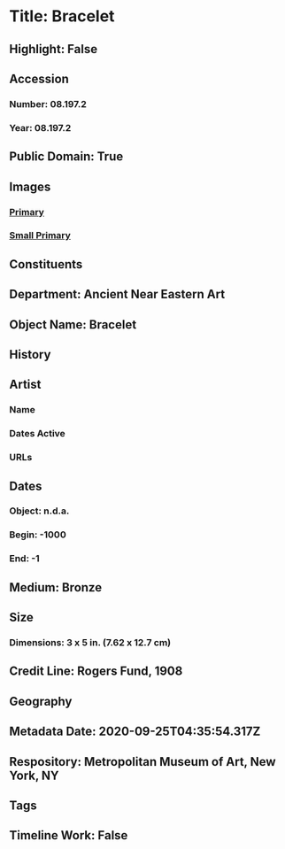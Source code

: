 # Title: Bracelet
## Highlight: False
## Accession
### Number: 08.197.2
### Year: 08.197.2
## Public Domain: True
## Images
### [Primary](https://images.metmuseum.org/CRDImages/an/original/me08_197_2.jpg)
### [Small Primary](https://images.metmuseum.org/CRDImages/an/web-large/me08_197_2.jpg)
## Constituents
## Department: Ancient Near Eastern Art
## Object Name: Bracelet
## History
## Artist
### Name
### Dates Active
### URLs
## Dates
### Object: n.d.a.
### Begin: -1000
### End: -1
## Medium: Bronze
## Size
### Dimensions: 3 x 5 in. (7.62 x 12.7 cm)
## Credit Line: Rogers Fund, 1908
## Geography
## Metadata Date: 2020-09-25T04:35:54.317Z
## Respository: Metropolitan Museum of Art, New York, NY
## Tags
## Timeline Work: False